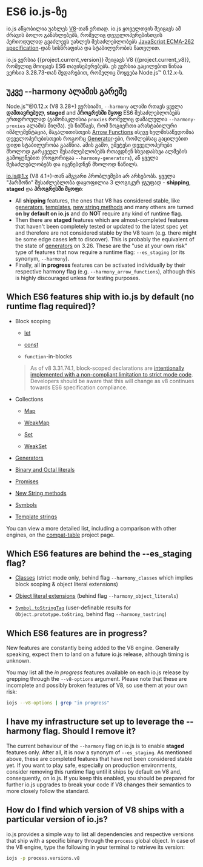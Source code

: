 # ES6 io.js-ზე

io.js აწყობილია უახლეს [V8](https://code.google.com/p/v8/)-თან ერთად. io.js ყოველთვის შეიცავს ამ ძრავის ბოლო განახლებებს, რომელიც დეველოპერებისთვის პერიოდულად გვაძლევს უახლეს შესაძლებლობებს [JavaScript ECMA-262 specification](http://www.ecma-international.org/publications/standards/Ecma-262.htm)-დან სისწრაფისა და სტაბილურობის ჩათვლით.

io.js ვერსია {{project.current_version}} შეიცავს V8 {{project.current_v8}}, რომელიც მოიცავს ES6 თავისებურებებს. ეს ვერსია გაცილებით წინაა ვერსია 3.28.73-თან შედარებით, რომელიც მოყვება Node.js™ 0.12.x-ს.

## უკვე --harmony ალამის გარეშე

Node.js™@0.12.x (V8 3.28+) ვერსიაში, `--harmony` ალამი რთავს ყველა **დამთავრებულ**, **staged** and **პროგრესში მყოფ** ES6 შესაძლებლობებს ერთდროულად (გამონაკლისია `proxies` რომელიც დამალულია `--harmony-proxies` ალამის მიღმა). ეს ნიშნავს, რომ ზოგიერთი არასტაბილური იმპლემენტაცია, მაგალითისთვის [Arrow Functions](https://developer.mozilla.org/en-US/docs/Web/JavaScript/Reference/Functions/Arrow_functions) ისევე ხელმისაწვდომია დეველოპერებისთვის როგორც [Generator](https://developer.mozilla.org/en-US/docs/Web/JavaScript/Reference/Statements/function*)-ები, რომლებსაც გაცილებით დიდი სტაბილურობა გააჩნია. ამის გამო, უმეტესი დეველოპერები მხოლოდ გარკვეულ შესაძლებლობებს რთავდნენ სხვადასხვა ალმების გამოყენებით (როგორიცაა `--harmony-generators`), ან ყველა შესაძლებლობებს და იყენებდნენ მხოლოდ ნაწილს.

io.js@1.x (V8 4.1+)-თან ამგვარი პრობლემები არ არსებობს. ყველა "ჰარმონი" შესაძლებლობა დაყოფილია 3 ლოგიკურ ჯგუფად - **shipping**, **staged** და **პროგრესში მყოფი**:

*   All **shipping** features, the ones that V8 has considered stable, like [generators](https://developer.mozilla.org/en-US/docs/Web/JavaScript/Reference/Statements/function*), [templates](https://developer.mozilla.org/en-US/docs/Web/JavaScript/Reference/template_strings), [new string methods](https://developer.mozilla.org/en-US/docs/Web/JavaScript/New_in_JavaScript/ECMAScript_6_support_in_Mozilla#Additions_to_the_String_object) and many others are turned **on by default on io.js** and do **NOT** require any kind of runtime flag.
*   Then there are **staged** features which are almost-completed features that haven't been completely tested or updated to the latest spec yet and therefore are not considered stable by the V8 team (e.g. there might be some edge cases left to discover). This is probably the equivalent of the state of [generators](https://developer.mozilla.org/en-US/docs/Web/JavaScript/Reference/Statements/function*) on 3.26. These are the "use at your own risk" type of features that now require a runtime flag: `--es_staging` (or its synonym, `--harmony`).
*   Finally, all **in progress** features can be activated individually by their respective harmony flag (e.g. `--harmony_arrow_functions`), although this is highly discouraged unless for testing purposes.

## Which ES6 features ship with io.js by default (no runtime flag required)?


*   Block scoping

    *   [let](https://developer.mozilla.org/en-US/docs/Web/JavaScript/Reference/Statements/let)

    *   [const](https://developer.mozilla.org/en-US/docs/Web/JavaScript/Reference/Statements/const)

    *   `function`-in-blocks

    >As of v8 3.31.74.1, block-scoped declarations are [intentionally implemented with a non-compliant limitation to strict mode code](https://groups.google.com/forum/#!topic/v8-users/3UXNCkAU8Es). Developers should be aware that this will change as v8 continues towards ES6 specification compliance.

*   Collections

    *   [Map](https://developer.mozilla.org/en-US/docs/Web/JavaScript/Reference/Global_Objects/Map)

    *   [WeakMap](https://developer.mozilla.org/en-US/docs/Web/JavaScript/Reference/Global_Objects/WeakMap)

    *   [Set](https://developer.mozilla.org/en-US/docs/Web/JavaScript/Reference/Global_Objects/Set)

    *   [WeakSet](https://developer.mozilla.org/en-US/docs/Web/JavaScript/Reference/Global_Objects/WeakSet)

*   [Generators](https://developer.mozilla.org/en-US/docs/Web/JavaScript/Reference/Statements/function*)

*   [Binary and Octal literals](https://developer.mozilla.org/en-US/docs/Web/JavaScript/Reference/Lexical_grammar#Numeric_literals)

*   [Promises](https://developer.mozilla.org/en-US/docs/Web/JavaScript/Reference/Global_Objects/Promise)

*   [New String methods](https://developer.mozilla.org/en-US/docs/Web/JavaScript/New_in_JavaScript/ECMAScript_6_support_in_Mozilla#Additions_to_the_String_object)

*   [Symbols](https://developer.mozilla.org/en-US/docs/Web/JavaScript/Reference/Global_Objects/Symbol)

*   [Template strings](https://developer.mozilla.org/en-US/docs/Web/JavaScript/Reference/template_strings)

You can view a more detailed list, including a comparison with other engines, on the [compat-table](https://kangax.github.io/compat-table/es6/) project page.

## Which ES6 features are behind the --es_staging flag?

*   [Classes](https://github.com/lukehoban/es6features#classes) (strict mode only, behind flag `--harmony_classes` which implies block scoping & object literal extensions)

*   [Object literal extensions](https://github.com/lukehoban/es6features#enhanced-object-literals) (behind flag `--harmony_object_literals`)

*   [`Symbol.toStringTag`](https://developer.mozilla.org/en-US/docs/Web/JavaScript/Reference/Global_Objects/Symbol) (user-definable results for `Object.prototype.toString`, behind flag `--harmony_tostring`)

## Which ES6 features are in progress?

New features are constantly being added to the V8 engine. Generally speaking, expect them to land on a future io.js release, although timing is unknown.

You may list all the *in progress* features available on each io.js release by grepping through the `--v8-options` argument. Please note that these are incomplete and possibly broken features of V8, so use them at your own risk:

```sh
iojs --v8-options | grep "in progress"
```

## I have my infrastructure set up to leverage the --harmony flag. Should I remove it?

The current behaviour of the `--harmony` flag on io.js is to enable **staged** features only. After all, it is now a synonym of `--es_staging`. As mentioned above, these are completed features that have not been considered stable yet. If you want to play safe, especially on production environments, consider removing this runtime flag until it ships by default on V8 and, consequently, on io.js. If you keep this enabled, you should be prepared for further io.js upgrades to break your code if V8 changes their semantics to more closely follow the standard.

## How do I find which version of V8 ships with a particular version of io.js?

io.js provides a simple way to list all dependencies and respective versions that ship with a specific binary through the `process` global object. In case of the V8 engine, type the following in your terminal to retrieve its version:

```sh
iojs -p process.versions.v8
```
